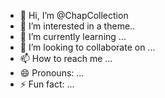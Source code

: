 - 👋 Hi, I’m @ChapCollection
- 👀 I’m interested in a theme..
- 🌱 I’m currently learning ...
- 💞️ I’m looking to collaborate on ...
- 📫 How to reach me ...
- 😄 Pronouns: ...
- ⚡ Fun fact: ...

<!---
ChapCollection/ChapCollection is a ✨ special ✨ repository because its `README.md` (this file) appears on your GitHub profile.
You can click the Preview link to take a look at your changes.
--->
